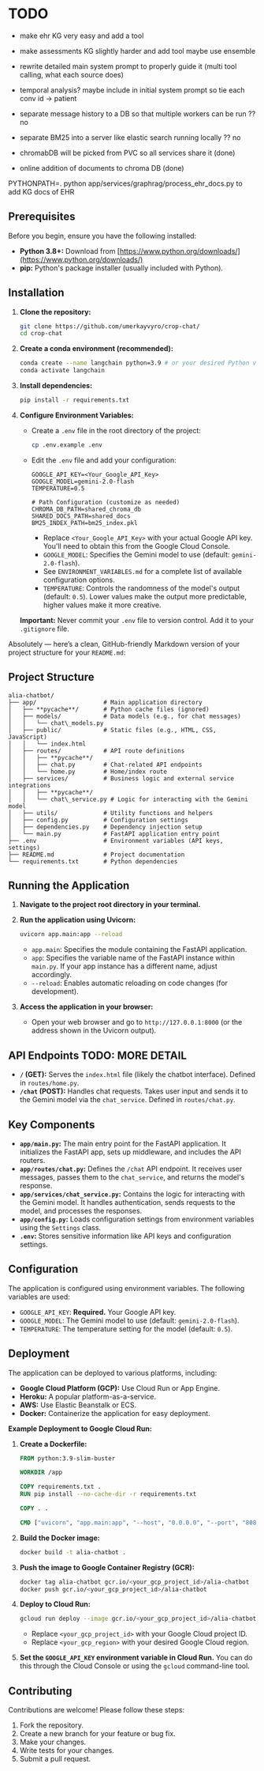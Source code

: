 
# TODO
- make ehr KG very easy and add a tool
- make assessments KG slightly harder and add tool maybe use ensemble
- rewrite detailed main system prompt to properly guide it (multi tool calling, what each source does)
- temporal analysis? maybe include in initial system prompt so tie each conv id -> patient

- separate message history to a DB so that multiple workers can be run ?? no
- separate BM25 into a server like elastic search running locally ?? no
- chromabDB will be picked from PVC so all services share it  (done)
- online addition of documents to chroma DB (done)

 PYTHONPATH=. python app/services/graphrag/process_ehr_docs.py
 to add KG docs of EHR

## Prerequisites

Before you begin, ensure you have the following installed:

*   **Python 3.8+:**  Download from [https://www.python.org/downloads/](https://www.python.org/downloads/)
*   **pip:** Python's package installer (usually included with Python).

## Installation

1.  **Clone the repository:**

    ```bash
    git clone https://github.com/umerkayvyro/crop-chat/
    cd crop-chat
    ```

2.  **Create a conda environment (recommended):**

    ```bash
    conda create --name langchain python=3.9 # or your desired Python version
    conda activate langchain
    ```

3.  **Install dependencies:**

    ```bash
    pip install -r requirements.txt
    ```

4.  **Configure Environment Variables:**

    *   Create a `.env` file in the root directory of the project:
        
        ```bash
        cp .env.example .env
        ```

    *   Edit the `.env` file and add your configuration:

        ```
        GOOGLE_API_KEY=<Your_Google_API_Key>
        GOOGLE_MODEL=gemini-2.0-flash
        TEMPERATURE=0.5
        
        # Path Configuration (customize as needed)
        CHROMA_DB_PATH=shared_chroma_db
        SHARED_DOCS_PATH=shared_docs
        BM25_INDEX_PATH=bm25_index.pkl
        ```

        *   Replace `<Your_Google_API_Key>` with your actual Google API key.  You'll need to obtain this from the Google Cloud Console.
        *   `GOOGLE_MODEL`: Specifies the Gemini model to use (default: `gemini-2.0-flash`).
        *   See `ENVIRONMENT_VARIABLES.md` for a complete list of available configuration options.
        *   `TEMPERATURE`: Controls the randomness of the model's output (default: `0.5`).  Lower values make the output more predictable, higher values make it more creative.

    **Important:**  Never commit your `.env` file to version control.  Add it to your `.gitignore` file.

Absolutely — here’s a clean, GitHub-friendly Markdown version of your project structure for your `README.md`:

## Project Structure
```
alia-chatbot/
├── app/                   # Main application directory
│   ├── **pycache**/       # Python cache files (ignored)
│   ├── models/            # Data models (e.g., for chat messages)
│   │   └── chat\_models.py
│   ├── public/            # Static files (e.g., HTML, CSS, JavaScript)
│   │   └── index.html
│   ├── routes/            # API route definitions
│   │   ├── **pycache**/
│   │   ├── chat.py        # Chat-related API endpoints
│   │   └── home.py        # Home/index route
│   ├── services/          # Business logic and external service integrations
│   │   ├── **pycache**/
│   │   └── chat\_service.py # Logic for interacting with the Gemini model
│   ├── utils/             # Utility functions and helpers
│   ├── config.py          # Configuration settings
│   ├── dependencies.py    # Dependency injection setup
│   └── main.py            # FastAPI application entry point
├── .env                   # Environment variables (API keys, settings)
├── README.md              # Project documentation
└── requirements.txt       # Python dependencies
```
## Running the Application

1.  **Navigate to the project root directory in your terminal.**

2.  **Run the application using Uvicorn:**

    ```bash
    uvicorn app.main:app --reload
    ```

    *   `app.main`: Specifies the module containing the FastAPI application.
    *   `app`:  Specifies the variable name of the FastAPI instance within `main.py`.  If your app instance has a different name, adjust accordingly.
    *   `--reload`: Enables automatic reloading on code changes (for development).

3.  **Access the application in your browser:**

    *   Open your web browser and go to `http://127.0.0.1:8000` (or the address shown in the Uvicorn output).

## API Endpoints TODO: MORE DETAIL

*   **`/` (GET):**  Serves the `index.html` file (likely the chatbot interface). Defined in `routes/home.py`.
*   **`/chat` (POST):**  Handles chat requests.  Takes user input and sends it to the Gemini model via the `chat_service`. Defined in `routes/chat.py`.

## Key Components

*   **`app/main.py`:**  The main entry point for the FastAPI application.  It initializes the FastAPI app, sets up middleware, and includes the API routers.
*   **`app/routes/chat.py`:** Defines the `/chat` API endpoint.  It receives user messages, passes them to the `chat_service`, and returns the model's response.
*   **`app/services/chat_service.py`:** Contains the logic for interacting with the Gemini model.  It handles authentication, sends requests to the model, and processes the responses.
*   **`app/config.py`:**  Loads configuration settings from environment variables using the `Settings` class.
*   **`.env`:** Stores sensitive information like API keys and configuration settings.

## Configuration

The application is configured using environment variables.  The following variables are used:

*   `GOOGLE_API_KEY`:  **Required.**  Your Google API key.
*   `GOOGLE_MODEL`:  The Gemini model to use (default: `gemini-2.0-flash`).
*   `TEMPERATURE`: The temperature setting for the model (default: `0.5`).

## Deployment

The application can be deployed to various platforms, including:

*   **Google Cloud Platform (GCP):**  Use Cloud Run or App Engine.
*   **Heroku:**  A popular platform-as-a-service.
*   **AWS:**  Use Elastic Beanstalk or ECS.
*   **Docker:**  Containerize the application for easy deployment.

**Example Deployment to Google Cloud Run:**

1.  **Create a Dockerfile:**

    ```dockerfile
    FROM python:3.9-slim-buster

    WORKDIR /app

    COPY requirements.txt .
    RUN pip install --no-cache-dir -r requirements.txt

    COPY . .

    CMD ["uvicorn", "app.main:app", "--host", "0.0.0.0", "--port", "8080"]
    ```

2.  **Build the Docker image:**

    ```bash
    docker build -t alia-chatbot .
    ```

3.  **Push the image to Google Container Registry (GCR):**

    ```bash
    docker tag alia-chatbot gcr.io/<your_gcp_project_id>/alia-chatbot
    docker push gcr.io/<your_gcp_project_id>/alia-chatbot
    ```

4.  **Deploy to Cloud Run:**

    ```bash
    gcloud run deploy --image gcr.io/<your_gcp_project_id>/alia-chatbot --platform managed --region <your_gcp_region>
    ```

    *   Replace `<your_gcp_project_id>` with your Google Cloud project ID.
    *   Replace `<your_gcp_region>` with your desired Google Cloud region.

5.  **Set the `GOOGLE_API_KEY` environment variable in Cloud Run.**  You can do this through the Cloud Console or using the `gcloud` command-line tool.

## Contributing

Contributions are welcome!  Please follow these steps:

1.  Fork the repository.
2.  Create a new branch for your feature or bug fix.
3.  Make your changes.
4.  Write tests for your changes.
5.  Submit a pull request.
